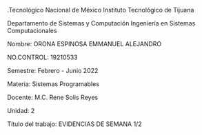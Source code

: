 .Tecnológico Nacional de México Instituto Tecnológico de Tijuana

Departamento de Sistemas y Computación Ingeniería en Sistemas Computacionales

Nombre: ORONA ESPINOSA EMMANUEL ALEJANDRO

NO.CONTROL: 19210533

Semestre: Febrero - Junio 2022

Materia: Sistemas Programables

Docente: M.C. Rene Solis Reyes

Unidad: 2

Título del trabajo: EVIDENCIAS DE SEMANA 1/2
